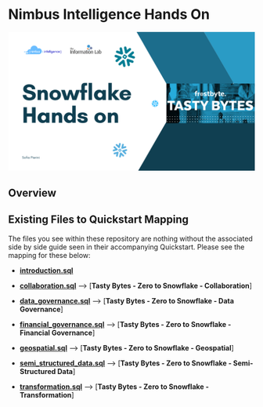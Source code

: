 # Nimbus Intelligence Hands On
![Screenshot](https://github.com/psophe/NimbusIntelligence_Hands_On/blob/main/nimbus_hands-on-main/Nimbus%20Intelligence%20-%20Hands%20On%20Tasty%20Bytes.png)

## Overview

## Existing Files to Quickstart Mapping
The files you see within these repository are nothing without the associated side by side guide seen in their accompanying Quickstart. Please see the mapping for these below:
- [**introduction.sql**](https://github.com/psophe/NimbusIntelligence_Hands_On/blob/main/nimbus_hands-on-main/0.%20Introduction.sql)

- [**collaboration.sql**](https://github.com/psophe/NimbusIntelligence_Hands_On/blob/main/nimbus_hands-on-main/5.%20Collaboration.sql) --> [**Tasty Bytes - Zero to Snowflake - Collaboration**]

- [**data_governance.sql**](https://github.com/psophe/NimbusIntelligence_Hands_On/blob/main/nimbus_hands-on-main/4.%20Data_governance.sql) --> [**Tasty Bytes - Zero to Snowflake - Data Governance**]

- [**financial_governance.sql**](https://github.com/psophe/NimbusIntelligence_Hands_On/blob/main/nimbus_hands-on-main/1.%20Financial_governance.sql) --> [**Tasty Bytes - Zero to Snowflake - Financial Governance**]

- [**geospatial.sql**](https://github.com/psophe/NimbusIntelligence_Hands_On/blob/main/nimbus_hands-on-main/6.%20Geospatial.sql) --> [**Tasty Bytes - Zero to Snowflake - Geospatial**]

- [**semi_structured_data.sql**](https://github.com/psophe/NimbusIntelligence_Hands_On/blob/main/nimbus_hands-on-main/3.%20Semi_structured_data.sql) --> [**Tasty Bytes - Zero to Snowflake - Semi-Structured Data**]

- [**transformation.sql**](https://github.com/psophe/NimbusIntelligence_Hands_On/blob/main/nimbus_hands-on-main/2.%20Transformation.sql) --> [**Tasty Bytes - Zero to Snowflake - Transformation**]

